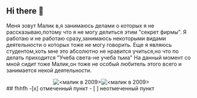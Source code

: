 ## Hi there 👋
Меня зовут Малик в,я занимаюсь делами о которых я не рассказываю,потому что я не могу делиться этим "секрет фирмы".
Я работаю и не работаю сразу,занимаюсь некоторыми видами деятельности о которых тоже не могу говорить.
Еще я являюсь студентом,хоть мне это абсолютно не нравится учиться,но что по делать приходится "Учеба света-не учеба тьма"
На данный момент со мной сидит тоже Малик,он тоже не особый любитель этого всего и занимается некой деятельности.
<br/>
<div style="display:flex; justify-content:center; align-items:start:;">
  <img src="https://i1.smotra.ru/data/img/galleries/7852/8185/sm_img-49134_480x480.jpg" alt="<малик в 2009>" />
  
  <img  src="https://encrypted-tbn0.gstatic.com/images?q=tbn:ANd9GcRpeYgd0q5kLhU6QO7PULR_8dKEePaJKkCv4W8iHVs8Y2PR1PMjhS0y91LObcCzJg2H8Nk&usqp=CAU" alt="<малик в 2009>" />
</div>
## fhhfh
-[x] отмеченный пункт
- [ ] неотмеченный пункт

